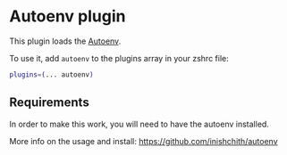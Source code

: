 # Autoenv plugin

This plugin loads the [Autoenv](https://github.com/inishchith/autoenv).

To use it, add `autoenv` to the plugins array in your zshrc file:

```zsh
plugins=(... autoenv)
```
## Requirements

In order to make this work, you will need to have the autoenv installed.

More info on the usage and install: https://github.com/inishchith/autoenv
